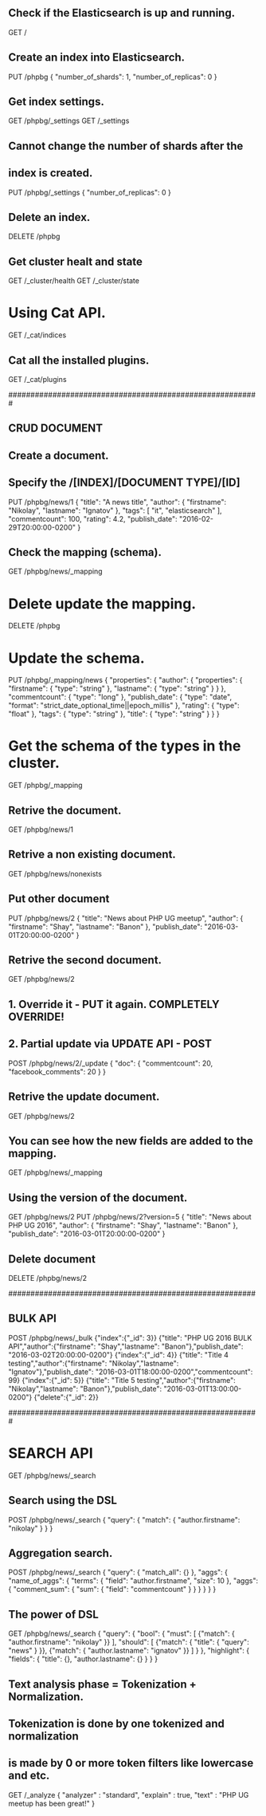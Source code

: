 ## Check if the Elasticsearch is up and running.
GET /

## Create an index into Elasticsearch.
PUT /phpbg
{
  "number_of_shards": 1,
  "number_of_replicas": 0
}

## Get index settings.
GET /phpbg/_settings
GET /_settings

## Cannot change the number of shards after the
## index is created.
PUT /phpbg/_settings
{
  "number_of_replicas": 0
}

## Delete an index.
DELETE /phpbg

## Get cluster healt and state
GET /_cluster/health
GET /_cluster/state

# Using Cat API.
GET /_cat/indices
## Cat all the installed plugins.
GET /_cat/plugins


#########################################################
##               CRUD DOCUMENT

## Create a document.
## Specify the /[INDEX]/[DOCUMENT TYPE]/[ID]
PUT /phpbg/news/1
{
  "title": "A news title",
  "author": {
    "firstname": "Nikolay",
    "lastname":  "Ignatov"
  },
  "tags": [
    "it",
    "elasticsearch"
  ],
  "commentcount": 100,
  "rating": 4.2,
  "publish_date": "2016-02-29T20:00:00-0200"
}

## Check the mapping (schema).
GET /phpbg/news/_mapping


# Delete update the mapping.
DELETE /phpbg

# Update the schema.
PUT /phpbg/_mapping/news
{
  "properties": {
    "author": {
      "properties": {
        "firstname": {
          "type": "string"
        },
        "lastname": {
          "type": "string"
        }
      }
    },
    "commentcount": {
      "type": "long"
    },
    "publish_date": {
      "type": "date",
      "format": "strict_date_optional_time||epoch_millis"
    },
    "rating": {
      "type": "float"
    },
    "tags": {
      "type": "string"
    },
    "title": {
      "type": "string"
    }
  }
}

# Get the schema of the types in the cluster.
GET /phpbg/_mapping



## Retrive the document.
GET /phpbg/news/1

## Retrive a non existing document.
GET /phpbg/news/nonexists

## Put other document
PUT /phpbg/news/2
{
  "title": "News about PHP UG meetup",
  "author": {
    "firstname": "Shay",
    "lastname":  "Banon"
  },
  "publish_date": "2016-03-01T20:00:00-0200"
}

## Retrive the second document.
GET /phpbg/news/2

## 1. Override it - PUT it again. COMPLETELY OVERRIDE!
## 2. Partial update via UPDATE API - POST
POST /phpbg/news/2/_update
{
  "doc": {
    "commentcount": 20,
    "facebook_comments": 20
  }
}

## Retrive the update document.
GET /phpbg/news/2

## You can see how the new fields are added to the mapping.
GET /phpbg/news/_mapping

## Using the version of the document.
GET /phpbg/news/2
PUT /phpbg/news/2?version=5
{
  "title": "News about PHP UG 2016",
  "author": {
    "firstname": "Shay",
    "lastname":  "Banon"
  },
  "publish_date": "2016-03-01T20:00:00-0200"
}

## Delete document
DELETE /phpbg/news/2

########################################################
##               BULK API
POST /phpbg/news/_bulk
{"index":{"_id": 3}}
{"title": "PHP UG 2016 BULK API","author":{"firstname": "Shay","lastname":  "Banon"},"publish_date": "2016-03-02T20:00:00-0200"}
{"index":{"_id": 4}}
{"title": "Title 4 testing","author":{"firstname": "Nikolay","lastname":  "Ignatov"},"publish_date": "2016-03-01T18:00:00-0200","commentcount": 99}
{"index":{"_id": 5}}
{"title": "Title 5 testing","author":{"firstname": "Nikolay","lastname":  "Banon"},"publish_date": "2016-03-01T13:00:00-0200"}
{"delete":{"_id": 2}}

#########################################################

# SEARCH API
GET /phpbg/news/_search

## Search using the DSL
POST /phpbg/news/_search
{
  "query": {
    "match": {
      "author.firstname": "nikolay"
    }
  }
}

## Aggregation search.
POST /phpbg/news/_search
{
  "query": {
    "match_all": {}
  },
  "aggs": {
    "name_of_aggs": {
      "terms": {
        "field": "author.firstname",
        "size": 10
      },
      "aggs": {
        "comment_sum": {
          "sum": {
            "field": "commentcount"
          }
        }
      }
    }
  }
}

## The power of DSL
GET /phpbg/news/_search
{
  "query": {
    "bool": {
      "must": [
        {"match": {
          "author.firstname": "nikolay"
        }}
      ],
      "should": [
        {"match": {
          "title": {
            "query": "news"
          }
        }},
        {"match": {
          "author.lastname": "ignatov"
        }}
      ]
    }
  },
  "highlight": {
    "fields": {
      "title": {},
      "author.lastname": {}
    }
  }
}

## Text analysis phase = Tokenization + Normalization.
## Tokenization is done by one tokenized and normalization
## is made by 0 or more token filters like lowercase and etc.
GET /_analyze
{
  "analyzer" : "standard",
  "explain" : true,
  "text" : "PHP UG meetup has been great!"
}
